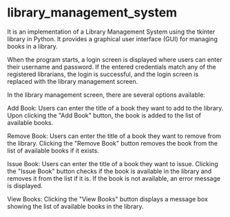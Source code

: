 # library_management_system
It is an implementation of a Library Management System using the tkinter library in Python. It provides a graphical user interface (GUI) for managing books in a library.

When the program starts, a login screen is displayed where users can enter their username and password. If the entered credentials match any of the registered librarians, the login is successful, and the login screen is replaced with the library management screen.

In the library management screen, there are several options available:

Add Book: Users can enter the title of a book they want to add to the library. Upon clicking the "Add Book" button, the book is added to the list of available books.

Remove Book: Users can enter the title of a book they want to remove from the library. Clicking the "Remove Book" button removes the book from the list of available books if it exists.

Issue Book: Users can enter the title of a book they want to issue. Clicking the "Issue Book" button checks if the book is available in the library and removes it from the list if it is. If the book is not available, an error message is displayed.

View Books: Clicking the "View Books" button displays a message box showing the list of available books in the library.
